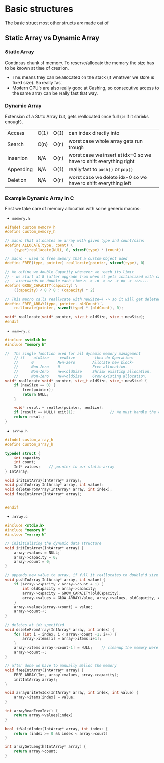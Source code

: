 # Basic structures
The basic struct most other structs are made out of
## Static Array vs Dynamic Array
### Static Array
Continous chunk of memory. To reserve/allocate the memory the size has to be known at time of creation.
- This means they can be allocated on the stack (if whatever we store is fixed size). So really fast
- Modern CPU's are also really good at Cashing, so consecutive access to the same array can be really fast that way.
### Dynamic Array
Extension of a Statc Array but, gets reallocated once full (or if it shrinks enough).

|||||
|---|---|---|---|
|Access | O(1) | O(1) |can index directly into|
|Search | O(n) | O(n) |worst case whole array gets run trough|
|Insertion| N/A | O(n) |worst case we insert at idx=0 so we have to shift everything right|
|Appending| N/A | O(1) |really fast to `push()` or `pop()`|
|Deletion | N/A | O(n) |worst case we delete idx=0 so we have to shift everything left|

### Example Dynamic Array in C
First we take care of memory allocation with some generic macros:
- `memory.h`
```c
#ifndef custom_memory_h
#define custom_memory_h

// macro that allocates an array with given type and count/size:
#define ALLOCATE(type, count) \
    (type*)reallocate(NULL, 0, sizeof(type) * (count))

// macro - used to free memory that a custom Object used
#define FREE(type, pointer) reallocate(pointer, sizeof(type), 0)

// We define we double Capacity whenever we reach its limit
// - we start at 8 (after upgrade from when it gets initialized with capacity = 0)
// - afterwards we double each time 8 -> 16 -> 32 -> 64 -> 128....
#define GROW_CAPACITY(capacity) \
    ((capacity) < 8 ? 8 : (capacity) * 2)

// This macro calls reallocate with newSize=0 -> so it will get deleted from memory there
#define FREE_ARRAY(type, pointer, oldCount) \
    reallocate(pointer, sizeof(type) * (oldCount), 0);

void* reallocate(void* pointer, size_t oldSize, size_t newSize);
#endif
```
- `memory.c`
```c
#include <stdlib.h>
#include "memory.h"

//  The single function used for all dynamic memory management
    // if   -oldSize-   -newSize-       -then do Operation:-
    //      0           Non-zero        Allocate new block-
    //      Non-Zero    0               Free allocation.
    //      Non-Zero    new<oldSize     Shrink existing allocation.
    //      Non-Zero    new>oldSize     Grow existing allocation.
void* reallocate(void* pointer, size_t oldSize, size_t newSize) {
    if (newSize == 0) {
        free(pointer);
        return NULL;
    }

    void* result = realloc(pointer, newSize);
    if (result == NULL) exit(1);                // We must handle the case of realloc failing (ex. not enough free memory left on OS)
    return result;
}
```
- `array.h`
```c
#ifndef custom_array_h
#define custom_array_h

typedef struct {
    int capacity;
    int count;
    Int* values;    // pointer to our static-array
} IntArray;

void initIntArray(IntArray* array);
void pushToArray(IntArray* array, int value);
void deleteFromArray(IntArray* array, int index);
void freeIntArray(IntArray* array);


#endif
```
- `array.c`
```c
#include <stdio.h>
#include "memory.h"
#include "varray.h"

// inititializing the dynamic data structure
void initIntArray(IntArray* array) {
    array->values = NULL;
    array->capacity = 0;
    array->count = 0;
}

// appends new value to array, if full it reallocates to double'd size
void pushToArray(IntArray* array, int value) {
    if (array->capacity < array->count + 1) {
        int oldCapacity = array->capacity;
        array->capacity = GROW_CAPACITY(oldCapacity);
        array->values = GROW_ARRAY(Value, array->values, oldCapacity, array->capacity);
    }
    array->values[array->count] = value;
    array->count++;
}

// deletes at idx specified
void deleteFromArray(IntArray* array, int index) {
    for (int i = index; i < array->count -1; i++) {
        array->items[i] = array->items[i+1];
    }
    array->items[array->count-1] = NULL;    // cleanup the memory were not using anymore
    array->count--;
}

// after done we have to manually malloc the memory
void freeIntArray(IntArray* array) {
    FREE_ARRAY(Int, array->values, array->capacity);
    initIntArray(array);
}

void arrayWriteToIdx(IntArray* array, int index, int value) {
    array->items[index] = value;
}

int arrayReadFromIdx() {
    return array->values[index]
}

bool isValidIndex(IntArray* array, int index) {
    return (index >= 0 && index < array->count)
}

int arrayGetLength(IntArray* array) {
    return array->count;
}
```